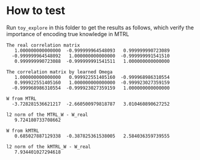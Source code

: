 How to test
=========================================

Run ```toy_explore``` in this folder to get the results as follows, which verify the importance of encoding true knowledge in MTRL

    The real correlation matrix
       1.000000000000000  -0.999999964548093   0.999999990723089
      -0.999999964548092   1.000000000000000  -0.999999991541510
       0.999999990723088  -0.999999991541511   1.000000000000000

    The correlation matrix by learned Omega
       1.000000000000000   0.999922551405160  -0.999968986310554
       0.999922551405160   1.000000000000000  -0.999923027359159
      -0.999968986310554  -0.999923027359159   1.000000000000000

    W from MTRL
      -3.728281536621217  -2.660500979818787   3.010460890627252

    l2 norm of the MTRL_W - W_real
       9.724180733708662

    W from kMTRL
       0.685027887129338  -0.387825361538005   2.584036359739555

    l2 norm of the kMTRL_W - W_real
       7.934401027294618
